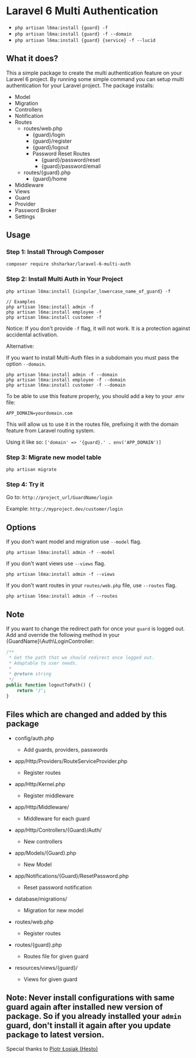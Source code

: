 # Laravel 6 Multi Authentication

-   `php artisan l6ma:install {guard} -f`
-   `php artisan l6ma:install {guard} -f --domain`
-   `php artisan l6ma:install {guard} {service} -f --lucid`

## What it does?

This a simple package to create the multi authentication feature on your Laravel 6 project. By running some simple command you can setup multi authentication for your Laravel project. The package installs:

-   Model
-   Migration
-   Controllers
-   Notification
-   Routes
    -   routes/web.php
        -   {guard}/login
        -   {guard}/register
        -   {guard}/logout
        -   Password Reset Routes
            -   {guard}/password/reset
            -   {guard}/password/email
    -   routes/{guard}.php
        -   {guard}/home
-   Middleware
-   Views
-   Guard
-   Provider
-   Password Broker
-   Settings

## Usage

### Step 1: Install Through Composer

```
composer require shsharkar/laravel-6-multi-auth
```

### Step 2: Install Multi Auth in Your Project

```
php artisan l6ma:install {singular_lowercase_name_of_guard} -f

// Examples
php artisan l6ma:install admin -f
php artisan l6ma:install employee -f
php artisan l6ma:install customer -f
```

Notice:
If you don't provide `-f` flag, it will not work. It is a protection against accidental activation.

Alternative:

If you want to install Multi-Auth files in a subdomain you must pass the option `--domain`.

```
php artisan l6ma:install admin -f --domain
php artisan l6ma:install employee -f --domain
php artisan l6ma:install customer -f --domain
```

To be able to use this feature properly, you should add a key to your .env file:

```
APP_DOMAIN=yourdomain.com
```

This will allow us to use it in the routes file, prefixing it with the domain feature from Laravel routing system.

Using it like so: `['domain' => '{guard}.' . env('APP_DOMAIN')]`

### Step 3: Migrate new model table

```
php artisan migrate
```

### Step 4: Try it

Go to: `http://project_url/GuardName/login`

Example: `http://myproject.dev/customer/login`

## Options

If you don't want model and migration use `--model` flag.

```
php artisan l6ma:install admin -f --model
```

If you don't want views use `--views` flag.

```
php artisan l6ma:install admin -f --views
```

If you don't want routes in your `routes/web.php` file, use `--routes` flag.

```
php artisan l6ma:install admin -f --routes
```

## Note

If you want to change the redirect path for once your `guard` is logged out. Add and override the following method in
your {GuardName}\Auth\LoginController:

```php
/**
 * Get the path that we should redirect once logged out.
 * Adaptable to user needs.
 *
 * @return string
 */
public function logoutToPath() {
    return '/';
}
```

## Files which are changed and added by this package

-   config/auth.php

    -   Add guards, providers, passwords

-   app/Http/Providers/RouteServiceProvider.php

    -   Register routes

-   app/Http/Kernel.php

    -   Register middleware

-   app/Http/Middleware/

    -   Middleware for each guard

-   app/Http/Controllers/{Guard}/Auth/

    -   New controllers

-   app/Models/{Guard}.php

    -   New Model

-   app/Notifications/{Guard}/ResetPassword.php

    -   Reset password notification

-   database/migrations/

    -   Migration for new model

-   routes/web.php

    -   Register routes

-   routes/{guard}.php

    -   Routes file for given guard

-   resources/views/{guard}/
    -   Views for given guard

## Note: Never install configurations with same guard again after installed new version of package. So if you already installed your `admin` guard, don't install it again after you update package to latest version.

Special thanks to [Piotr Łosiak (Hesto)](https://github.com/hesto/)
